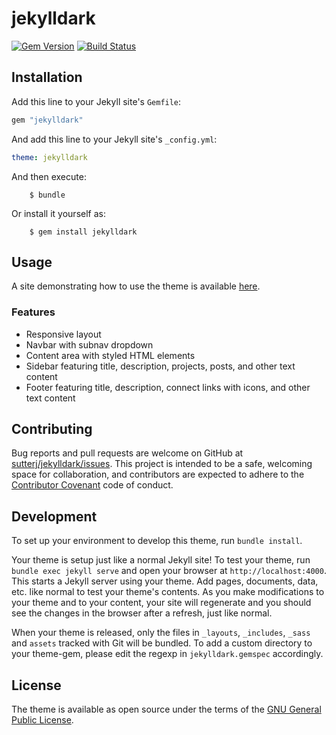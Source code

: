 # jekylldark

[![Gem Version](https://badge.fury.io/rb/jekylldark.svg)](https://badge.fury.io/rb/jekylldark)
[![Build Status](https://travis-ci.com/sutterj/jekylldark.svg?branch=master)](https://travis-ci.com/sutterj/jekylldark)

## Installation

Add this line to your Jekyll site's `Gemfile`:

```ruby
gem "jekylldark"
```

And add this line to your Jekyll site's `_config.yml`:

```yaml
theme: jekylldark
```

And then execute:

```shell
    $ bundle
```

Or install it yourself as:

```shell
    $ gem install jekylldark
```

## Usage

A site demonstrating how to use the theme is available
[here](https://jekylldark.jacobsutter.com).

### Features

- Responsive layout
- Navbar with subnav dropdown
- Content area with styled HTML elements
- Sidebar featuring title, description, projects, posts, and other text content
- Footer featuring title, description, connect links with icons, and other text content

## Contributing

Bug reports and pull requests are welcome on GitHub at [sutterj/jekylldark/issues](https://github.com/sutterj/jekylldark/issues).
This project is intended to be a safe, welcoming space for collaboration, and
contributors are expected to adhere to the [Contributor Covenant](http://contributor-covenant.org)
code of conduct.

## Development

To set up your environment to develop this theme, run `bundle install`.

Your theme is setup just like a normal Jekyll site! To test your theme, run
`bundle exec jekyll serve` and open your browser at `http://localhost:4000`.
This starts a Jekyll server using your theme. Add pages, documents, data, etc.
like normal to test your theme's contents. As you make modifications to your
theme and to your content, your site will regenerate and you should see the
changes in the browser after a refresh, just like normal.

When your theme is released, only the files in `_layouts`, `_includes`, `_sass`
and `assets` tracked with Git will be bundled. To add a custom directory to your
theme-gem, please edit the regexp in `jekylldark.gemspec` accordingly.

## License

The theme is available as open source under the terms of the
[GNU General Public License](https://opensource.org/licenses/GPL-3.0).
